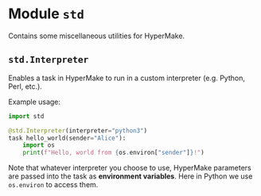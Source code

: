 # Module `std`

Contains some miscellaneous utilities for HyperMake.

## `std.Interpreter`

Enables a task in HyperMake to run in a custom interpreter (e.g. Python, Perl, etc.).

Example usage:
```py
import std

@std.Interpreter(interpreter="python3")
task hello_world(sender="Alice"):
    import os
    print(f"Hello, world from {os.environ["sender"]}!")
```

Note that whatever interpreter you choose to use, HyperMake parameters are passed into the task as **environment variables**. Here in Python we use `os.environ` to access them.

